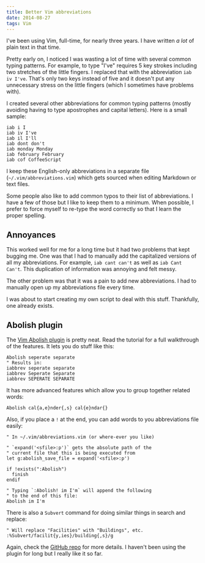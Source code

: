 ```yaml
---
title: Better Vim abbreviations
date: 2014-08-27
tags: Vim
---
```


I've been using Vim, full-time, for nearly three years. I have written *a lot* of plain text in that time. 

Pretty early on, I noticed I was wasting a lot of time with several common typing patterns. For example, to type "I've" requires 5 key strokes including two stretches of the little fingers. I replaced that with the abbreviation `iab iv I've`. That's only two keys instead of five and it doesn't put any unnecessary stress on the little fingers (which I sometimes have problems with). 


I created several other abbreviations for common typing patterns (mostly avoiding having to type apostrophes and capital letters). Here is a small sample:

```vim
iab i I
iab iv I've
iab il I'll
iab dont don't
iab monday Monday
iab february February
iab cof CoffeeScript
```

I keep these English-only abbreviations in a separate file (`~/.vim/abbreviations.vim`) which gets sourced when editing Markdown or text files. 

Some people also like to add common typos to their list of abbreviations. I have a few of those but I like to keep them to a minimum. When possible, I prefer to force myself to re-type the word correctly so that I learn the proper spelling. 

## Annoyances

This worked well for me for a long time but it had two problems that kept bugging me. One was that I had to manually add the capitalized versions of all my abbreviations. For example, `iab cant can't` as well as `iab Cant Can't`. This duplication of information was annoying and felt messy. 

The other problem was that it was a pain to add new abbreviations. I had to manually open up my abbreviations file every time. 

I was about to start creating my own script to deal with this stuff. Thankfully, one already exists. 

## Abolish plugin

The [Vim Abolish plugin](https://github.com/tpope/vim-abolish) is pretty neat. Read the tutorial for a full walkthrough of the features. It lets you do stuff like this:

```vim
Abolish seperate separate
" Results in:
iabbrev seperate separate
iabbrev Seperate Separate
iabbrev SEPERATE SEPARATE
```

It has more advanced features which allow you to group together related words:

```vim
Abolish cal{a,e}nder{,s} cal{e}ndar{}
```

Also, if you place a `!` at the end, you can add words to you abbreviations file easily:

```vim
" In ~/.vim/abbreviations.vim (or where-ever you like)

" `expand('<sfile>:p')` gets the absolute path of the 
" current file that this is being executed from
let g:abolish_save_file = expand('<sfile>:p')

if !exists(":Abolish")
  finish
endif

" Typing `:Abolish! im I'm` will append the following
" to the end of this file:
Abolish im I'm
```

There is also a `Subvert` command for doing similar things in search and replace:

```vim
" Will replace "Facilities" with "Buildings", etc.
:%Subvert/facilit{y,ies}/building{,s}/g
```

Again, check the [GitHub repo](https://github.com/tpope/vim-abolish) for more details. I haven't been using the plugin for long but I really like it so far. 
